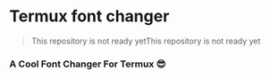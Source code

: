 # Termux font changer 
> This repository is not ready yetThis repository is not ready yet
<h3> A Cool Font Changer For Termux 😎</h3>
